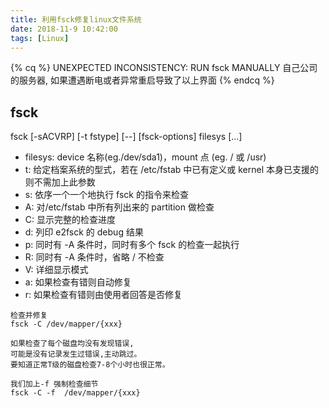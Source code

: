 ```yaml
---
title: 利用fsck修复linux文件系统
date: 2018-11-9 10:42:00
tags: [Linux]
---
```


{% cq %}
UNEXPECTED INCONSISTENCY: RUN fsck MANUALLY
自己公司的服务器, 如果遭遇断电或者异常重启导致了以上界面
{% endcq %}

<!-- more -->

## fsck

fsck [-sACVRP] [-t fstype] [--] [fsck-options] filesys [...]

- filesys: device 名称(eg./dev/sda1)，mount 点 (eg. / 或 /usr)
- t: 给定档案系统的型式，若在 /etc/fstab 中已有定义或 kernel 本身已支援的则不需加上此参数
- s: 依序一个一个地执行 fsck 的指令来检查
- A: 对/etc/fstab 中所有列出来的 partition 做检查
- C: 显示完整的检查进度
- d: 列印 e2fsck 的 debug 结果
- p: 同时有 -A 条件时，同时有多个 fsck 的检查一起执行
- R: 同时有 -A 条件时，省略 / 不检查
- V: 详细显示模式
- a: 如果检查有错则自动修复
- r: 如果检查有错则由使用者回答是否修复

```
检查并修复
fsck -C /dev/mapper/{xxx}

如果检查了每个磁盘均没有发现错误, 
可能是没有记录发生过错误,主动跳过。
要知道正常T级的磁盘检查7-8个小时也很正常。

我们加上-f 强制检查细节
fsck -C -f  /dev/mapper/{xxx}
```